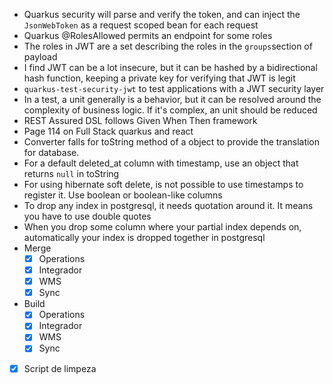 * Quarkus security will parse and verify the token, and can inject the `JsonWebToken` as a request scoped bean for each request
* Quarkus @RolesAllowed permits an endpoint for some roles
* The roles in JWT are a set describing the roles in the `groups`section of payload
* I find JWT can be a lot insecure, but it can be hashed by a bidirectional hash function, keeping a private key for verifying that JWT is legit
* `quarkus-test-security-jwt` to test applications with a JWT security layer
* In a test, a unit generally is a behavior, but it can be resolved around the complexity of business logic. If it's complex, an unit should be reduced
* REST Assured DSL follows Given When Then framework
* Page 114 on Full Stack quarkus and react
* Converter falls for toString method of a object to provide the translation for database.
* For a default deleted_at column with timestamp, use an object that returns `null` in toString
* For using hibernate soft delete, is not possible to use timestamps to register it. Use boolean or boolean-like columns
* To drop any index in postgresql, it needs quotation around it. It means you have to use double quotes
* When you drop some column where your partial index depends on, automatically your index is dropped together in postgresql
* Merge
	- [x] Operations
	- [x] Integrador
	- [x] WMS
	- [x] Sync
* Build
	- [x] Operations
	- [x] Integrador
	- [x] WMS
	- [x] Sync
- [x] Script de limpeza